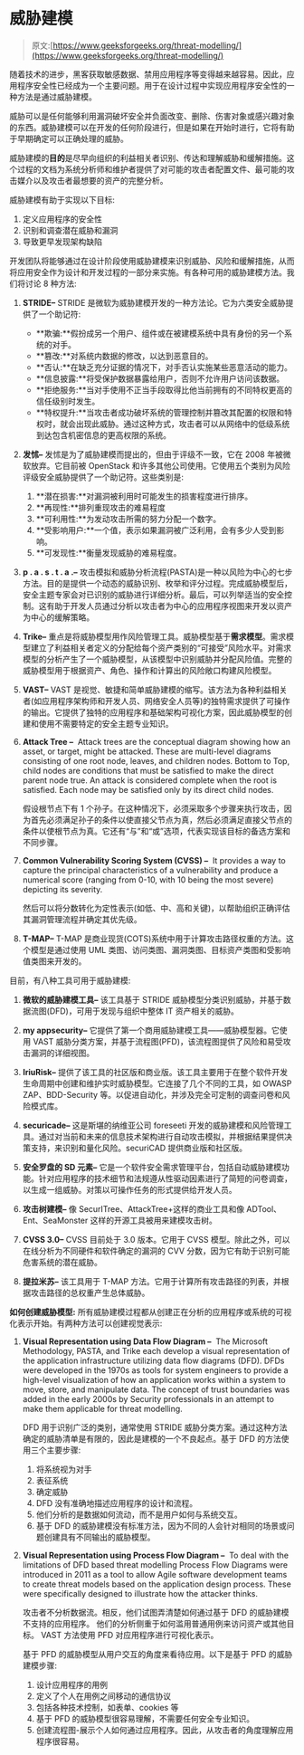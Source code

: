 # 威胁建模

> 原文:[https://www.geeksforgeeks.org/threat-modelling/](https://www.geeksforgeeks.org/threat-modelling/)

随着技术的进步，黑客获取敏感数据、禁用应用程序等变得越来越容易。因此，应用程序安全性已经成为一个主要问题。用于在设计过程中实现应用程序安全性的一种方法是通过威胁建模。

威胁可以是任何能够利用漏洞破坏安全并负面改变、删除、伤害对象或感兴趣对象的东西。威胁建模可以在开发的任何阶段进行，但是如果在开始时进行，它将有助于早期确定可以正确处理的威胁。

威胁建模的**目的**是尽早向组织的利益相关者识别、传达和理解威胁和缓解措施。这个过程的文档为系统分析师和维护者提供了对可能的攻击者配置文件、最可能的攻击媒介以及攻击者最想要的资产的完整分析。

威胁建模有助于实现以下目标:

1.  定义应用程序的安全性
2.  识别和调查潜在威胁和漏洞
3.  导致更早发现架构缺陷

开发团队将能够通过在设计阶段使用威胁建模来识别威胁、风险和缓解措施，从而将应用安全作为设计和开发过程的一部分来实施。有各种可用的威胁建模方法。我们将讨论 8 种方法:

1.  **STRIDE–**
    STRIDE 是微软为威胁建模开发的一种方法论。它为六类安全威胁提供了一个助记符:
    *   **欺骗:**假扮成另一个用户、组件或在被建模系统中具有身份的另一个系统的对手。
    *   **篡改:**对系统内数据的修改，以达到恶意目的。
    *   **否认:**在缺乏充分证据的情况下，对手否认实施某些恶意活动的能力。
    *   **信息披露:**将受保护数据暴露给用户，否则不允许用户访问该数据。
    *   **拒绝服务:**当对手使用不正当手段取得比他当前拥有的不同特权更高的信任级别时发生。
    *   **特权提升:**当攻击者成功破坏系统的管理控制并篡改其配置的权限和特权时，就会出现此威胁。通过这种方式，攻击者可以从网络中的低级系统到达包含机密信息的更高权限的系统。

2.  **发怵–**
    发怵是为了威胁建模而提出的，但由于评级不一致，它在 2008 年被微软放弃。它目前被 OpenStack 和许多其他公司使用。它使用五个类别为风险评级安全威胁提供了一个助记符。这些类别是:
    1.  **潜在损害:**对漏洞被利用时可能发生的损害程度进行排序。
    2.  **再现性:**排列重现攻击的难易程度
    3.  **可利用性:**为发动攻击所需的努力分配一个数字。
    4.  **受影响用户:**一个值，表示如果漏洞被广泛利用，会有多少人受到影响。
    5.  **可发现性:**衡量发现威胁的难易程度。

3.  **p . a . s . t . a .–**
    攻击模拟和威胁分析流程(PASTA)是一种以风险为中心的七步方法。目的是提供一个动态的威胁识别、枚举和评分过程。完成威胁模型后，安全主题专家会对已识别的威胁进行详细分析。最后，可以列举适当的安全控制。这有助于开发人员通过分析以攻击者为中心的应用程序视图来开发以资产为中心的缓解策略。

4.  **Trike–**
    重点是将威胁模型用作风险管理工具。威胁模型基于**需求模型**。需求模型建立了利益相关者定义的分配给每个资产类别的“可接受”风险水平。对需求模型的分析产生了一个威胁模型，从该模型中识别威胁并分配风险值。完整的威胁模型用于根据资产、角色、操作和计算出的风险敞口构建风险模型。

5.  **VAST–**
    VAST 是视觉、敏捷和简单威胁建模的缩写。该方法为各种利益相关者(如应用程序架构师和开发人员、网络安全人员等)的独特需求提供了可操作的输出。它提供了独特的应用程序和基础架构可视化方案，因此威胁模型的创建和使用不需要特定的安全主题专业知识。

6.  **Attack Tree –** 
    Attack trees are the conceptual diagram showing how an asset, or target, might be attacked. These are multi-level diagrams consisting of one root node, leaves, and children nodes. Bottom to Top, child nodes are conditions that must be satisfied to make the direct parent node true. An attack is considered complete when the root is satisfied. Each node may be satisfied only by its direct child nodes. 

    假设根节点下有 1 个孙子。在这种情况下，必须采取多个步骤来执行攻击，因为首先必须满足孙子的条件以使直接父节点为真，然后必须满足直接父节点的条件以使根节点为真。它还有“与”和“或”选项，代表实现该目标的备选方案和不同步骤。

7.  **Common Vulnerability Scoring System (CVSS) –** 
    It provides a way to capture the principal characteristics of a vulnerability and produce a numerical score (ranging from 0-10, with 10 being the most severe) depicting its severity. 

    然后可以将分数转化为定性表示(如低、中、高和关键)，以帮助组织正确评估其漏洞管理流程并确定其优先级。

8.  **T-MAP–**
    T-MAP 是商业现货(COTS)系统中用于计算攻击路径权重的方法。这个模型是通过使用 UML 类图、访问类图、漏洞类图、目标资产类图和受影响值类图来开发的。

目前，有八种工具可用于威胁建模:

1.  **微软的威胁建模工具–**
    该工具基于 STRIDE 威胁模型分类识别威胁，并基于数据流图(DFD)，可用于发现与组织中整体 IT 资产相关的威胁。

2.  **my appsecurity–**
    它提供了第一个商用威胁建模工具——威胁模型器。它使用 VAST 威胁分类方案，并基于流程图(PFD)，该流程图提供了风险和易受攻击漏洞的详细视图。

3.  **IriuRisk–**
    提供了该工具的社区版和商业版。该工具主要用于在整个软件开发生命周期中创建和维护实时威胁模型。它连接了几个不同的工具，如 OWASP ZAP、BDD-Security 等。以促进自动化，并涉及完全可定制的调查问卷和风险模式库。

4.  **securicade–**
    这是斯堪的纳维亚公司 foreseeti 开发的威胁建模和风险管理工具。通过对当前和未来的信息技术架构进行自动攻击模拟，并根据结果提供决策支持，来识别和量化风险。securiCAD 提供商业版和社区版。

5.  **安全罗盘的 SD 元素–**
    它是一个软件安全需求管理平台，包括自动威胁建模功能。针对应用程序的技术细节和法规遵从性驱动因素进行了简短的问卷调查，以生成一组威胁。对策以可操作任务的形式提供给开发人员。

6.  **攻击树建模–**
    像 SecurITree、AttackTree+这样的商业工具和像 ADTool、Ent、SeaMonster 这样的开源工具被用来建模攻击树。

7.  **CVSS 3.0–**
    CVSS 目前处于 3.0 版本。它用于 CVSS 模型。除此之外，可以在线分析为不同硬件和软件确定的漏洞的 CVV 分数，因为它有助于识别可能危害系统的潜在威胁。

8.  **提拉米苏–**
    该工具用于 T-MAP 方法。它用于计算所有攻击路径的列表，并根据攻击路径的总权重产生总体威胁。

**如何创建威胁模型:**
所有威胁建模过程都从创建正在分析的应用程序或系统的可视化表示开始。有两种方法可以创建视觉表示:

1.  **Visual Representation using Data Flow Diagram –** 
    The Microsoft Methodology, PASTA, and Trike each develop a visual representation of the application infrastructure utilizing data flow diagrams (DFD). DFDs were developed in the 1970s as tools for system engineers to provide a high-level visualization of how an application works within a system to move, store, and manipulate data. The concept of trust boundaries was added in the early 2000s by Security professionals in an attempt to make them applicable for threat modelling. 

    DFD 用于识别广泛的类别，通常使用 STRIDE 威胁分类方案。通过这种方法确定的威胁清单是有限的，因此是建模的一个不良起点。基于 DFD 的方法使用三个主要步骤:

    1.  将系统视为对手
    2.  表征系统
    3.  确定威胁
    4.  DFD 没有准确地描述应用程序的设计和流程。
    5.  他们分析的是数据如何流动，而不是用户如何与系统交互。
    6.  基于 DFD 的威胁建模没有标准方法，因为不同的人会针对相同的场景或问题创建具有不同输出的威胁模型。

2.  **Visual Representation using Process Flow Diagram –** 
    To deal with the limitations of DFD based threat modelling Process Flow Diagrams were introduced in 2011 as a tool to allow Agile software development teams to create threat models based on the application design process. These were specifically designed to illustrate how the attacker thinks. 

    攻击者不分析数据流。相反，他们试图弄清楚如何通过基于 DFD 的威胁建模不支持的应用程序。
    他们的分析侧重于如何滥用普通用例来访问资产或其他目标。
    VAST 方法使用 PFD 对应用程序进行可视化表示。

    基于 PFD 的威胁模型从用户交互的角度来看待应用。以下是基于 PFD 的威胁建模步骤:

    1.  设计应用程序的用例
    2.  定义了个人在用例之间移动的通信协议
    3.  包括各种技术控制，如表单、cookies 等
    4.  基于 PFD 的威胁模型很容易理解，不需要任何安全专业知识。
    5.  创建流程图-展示个人如何通过应用程序。因此，从攻击者的角度理解应用程序很容易。